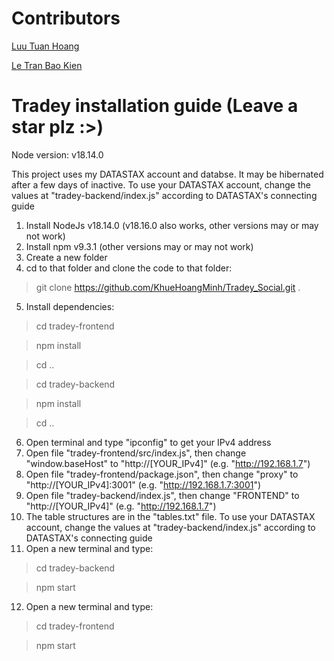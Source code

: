 # Contributors
[Luu Tuan Hoang](https://github.com/hwanginhanoi)

[Le Tran Bao Kien](https://github.com/kinley1609)
# Tradey installation guide (Leave a star plz :>)

Node version: v18.14.0

This project uses my DATASTAX account and databse. It may be hibernated after a few days of inactive. To use your DATASTAX account, change the values at "tradey-backend/index.js" according to DATASTAX's connecting guide

1. Install NodeJs v18.14.0 (v18.16.0 also works, other versions may or may not work)
2. Install npm v9.3.1 (other versions may or may not work)
3. Create a new folder
4. cd to that folder and clone the code to that folder:
> git clone https://github.com/KhueHoangMinh/Tradey_Social.git .
5. Install dependencies:
> cd tradey-frontend

> npm install

> cd ..

> cd tradey-backend

> npm install

> cd ..
6. Open terminal and type "ipconfig" to get your IPv4 address
7. Open file "tradey-frontend/src/index.js", then change "window.baseHost" to "http://[YOUR_IPv4]" (e.g. "http://192.168.1.7")
8. Open file "tradey-frontend/package.json", then change "proxy" to "http://[YOUR_IPv4]:3001" (e.g. "http://192.168.1.7:3001")
9. Open file "tradey-backend/index.js", then change "FRONTEND" to "http://[YOUR_IPv4]" (e.g. "http://192.168.1.7")
10. The table structures are in the "tables.txt" file. To use your DATASTAX account, change the values at "tradey-backend/index.js" according to DATASTAX's connecting guide
11. Open a new terminal and type:
> cd tradey-backend

> npm start
12. Open a new terminal and type:
> cd tradey-frontend

> npm start

